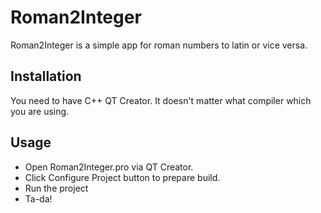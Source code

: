 # Roman2Integer

Roman2Integer is a simple app for roman numbers to latin or vice versa.

## Installation

You need to have C++ QT Creator. It doesn't matter what compiler which you are using. 

## Usage

* Open Roman2Integer.pro via QT Creator. 
* Click Configure Project button to prepare build. 
* Run the project 
* Ta-da!
